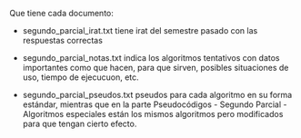 Que tiene cada documento:

- segundo_parcial_irat.txt
    tiene irat del semestre pasado con las respuestas correctas

- segundo_parcial_notas.txt
    indica los algoritmos tentativos con datos importantes como que hacen, para que sirven, posibles situaciones de uso, tiempo de ejecucuon, etc.
	

- segundo_parcial_pseudos.txt
    pseudos para cada algoritmo en su forma estándar, mientras que en la parte Pseudocódigos - Segundo Parcial - Algoritmos especiales están los mismos algoritmos pero modificados para que tengan cierto efecto.

